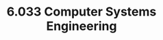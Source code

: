 ---
title: "6.033 Computer Systems Engineering"
id: "c-6033"
units: "12"
number: "6.033"
course-name: "Computer Systems Engineering"
---
